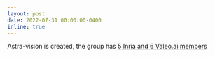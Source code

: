 ```yaml
---
layout: post
date: 2022-07-31 00:00:00-0400
inline: true
---
```


Astra-vision is created, the group has <a href="{{ '/team' | relative_url }}">5 Inria and 6 Valeo.ai members</a>